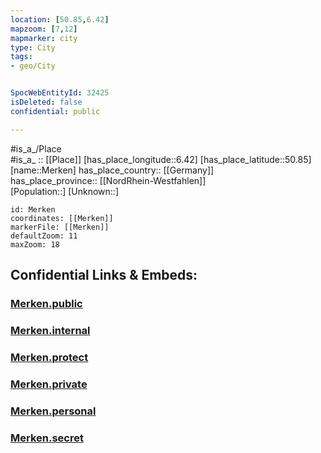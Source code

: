 ```yaml
---
location: [50.85,6.42] 
mapzoom: [7,12] 
mapmarker: city 
type: City
tags:
- geo/City


SpocWebEntityId: 32425
isDeleted: false
confidential: public

---
```

#is_a_/Place  
#is_a_ :: [[Place]] 
[has_place_longitude::6.42] 
[has_place_latitude::50.85] 
[name::Merken] 
has_place_country:: [[Germany]]  
has_place_province:: [[NordRhein-Westfahlen]]  
[Population::] 
[Unknown::] 


```leaflet
id: Merken
coordinates: [[Merken]] 
markerFile: [[Merken]] 
defaultZoom: 11 
maxZoom: 18
```


## Confidential Links & Embeds: 

### [Merken.public](/_public/\Earth\Continent\Europe\Europe~Central\Germany\Germany~West\Nordrhein-Westfalen\counties~NW\Düren\cities~Düren\Düren-cityMerken.public.md) 

### [Merken.internal](/_internal/\Earth\Continent\Europe\Europe~Central\Germany\Germany~West\Nordrhein-Westfalen\counties~NW\Düren\cities~Düren\Düren-cityMerken.internal.md) 

### [Merken.protect](/_protect/\Earth\Continent\Europe\Europe~Central\Germany\Germany~West\Nordrhein-Westfalen\counties~NW\Düren\cities~Düren\Düren-cityMerken.protect.md) 

### [Merken.private](/_private/\Earth\Continent\Europe\Europe~Central\Germany\Germany~West\Nordrhein-Westfalen\counties~NW\Düren\cities~Düren\Düren-cityMerken.private.md) 

### [Merken.personal](/_personal/\Earth\Continent\Europe\Europe~Central\Germany\Germany~West\Nordrhein-Westfalen\counties~NW\Düren\cities~Düren\Düren-cityMerken.personal.md) 

### [Merken.secret](/_secret/\Earth\Continent\Europe\Europe~Central\Germany\Germany~West\Nordrhein-Westfalen\counties~NW\Düren\cities~Düren\Düren-cityMerken.secret.md)

